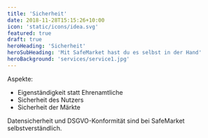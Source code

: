 ```yaml
---
title: 'Sicherheit'
date: 2018-11-28T15:15:26+10:00
icon: 'static/icons/idea.svg'
featured: true
draft: true
heroHeading: 'Sicherheit'
heroSubHeading: 'Mit SafeMarket hast du es selbst in der Hand'
heroBackground: 'services/service1.jpg'
---
```


Aspekte:
- Eigenständigkeit statt Ehrenamtliche
- Sicherheit des Nutzers
- Sicherheit der Märkte

Datensicherheit und DSGVO-Konformität sind bei SafeMarket selbstverständlich. 
